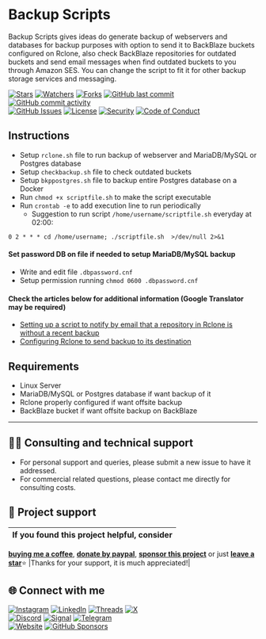 # Backup Scripts
Backup Scripts gives ideas do generate backup of webservers and databases for backup purposes with option to send it to BackBlaze buckets configured on Rclone, also check BackBlaze repositories for outdated buckets and send email messages when find outdated buckets to you through Amazon SES. You can change the script to fit it for other backup storage services and messaging.

<!-- buttons -->
[![Stars](https://img.shields.io/github/stars/ivancarlosti/bkpscripts?label=⭐%20Stars&color=gold&style=flat)](https://github.com/ivancarlosti/bkpscripts/stargazers)
[![Watchers](https://img.shields.io/github/watchers/ivancarlosti/bkpscripts?label=Watchers&style=flat&color=red)](https://github.com/sponsors/ivancarlosti)
[![Forks](https://img.shields.io/github/forks/ivancarlosti/bkpscripts?label=Forks&style=flat&color=ff69b4)](https://github.com/sponsors/ivancarlosti)
[![GitHub last commit](https://img.shields.io/github/last-commit/ivancarlosti/bkpscripts?label=Last%20Commit)](https://github.com/ivancarlosti/bkpscripts/commits)
[![GitHub commit activity](https://img.shields.io/github/commit-activity/m/ivancarlosti/bkpscripts?label=Activity)](https://github.com/ivancarlosti/bkpscripts/pulse)  
[![GitHub Issues](https://img.shields.io/github/issues/ivancarlosti/bkpscripts?label=Issues&color=orange)](https://github.com/ivancarlosti/bkpscripts/issues)
[![License](https://img.shields.io/github/license/ivancarlosti/bkpscripts?label=License)](LICENSE)
[![Security](https://img.shields.io/badge/Security-View%20Here-purple)](https://github.com/ivancarlosti/bkpscripts/security)
[![Code of Conduct](https://img.shields.io/badge/Code%20of%20Conduct-2.1-4baaaa)](https://github.com/ivancarlosti/bkpscripts?tab=coc-ov-file)
<!-- endbuttons -->

## Instructions

* Setup `rclone.sh` file to run backup of webserver and MariaDB/MySQL or Postgres database
* Setup `checkbackup.sh` file to check outdated buckets
* Setup `bkppostgres.sh` file to backup entire Postgres database on a Docker
* Run `chmod +x scriptfile.sh` to make the script executable
* Run `crontab -e` to add execution line to run periodically
  * Suggestion to run script `/home/username/scriptfile.sh` everyday at 02:00:
```
0 2 * * * cd /home/username; ./scriptfile.sh  >/dev/null 2>&1
```
 
#### Set password DB on file if needed to setup MariaDB/MySQL backup

* Write and edit file `.dbpassword.cnf`
* Setup permission running `chmod 0600 .dbpassword.cnf`

#### Check the articles below for additional information (Google Translator may be required)

* [Setting up a script to notify by email that a repository in Rclone is without a recent backup](https://suporte.ivancarlos.com.br/hc/pt-br/articles/25861271868301)
* [Configuring Rclone to send backup to its destination](https://suporte.ivancarlos.com.br/hc/pt-br/articles/25731464664461)

## Requirements

* Linux Server
* MariaDB/MySQL or Postgres database if want backup of it
* Rclone properly configured if want offsite backup
* BackBlaze bucket if want offsite backup on BackBlaze

<!-- footer -->
---

## 🧑‍💻 Consulting and technical support
* For personal support and queries, please submit a new issue to have it addressed.
* For commercial related questions, please contact me directly for consulting costs. 

## 🩷 Project support
| If you found this project helpful, consider |
| :---: |
[**buying me a coffee**][buymeacoffee], [**donate by paypal**][paypal], [**sponsor this project**][sponsor] or just [**leave a star**](../..)⭐
|Thanks for your support, it is much appreciated!|

## 🌐 Connect with me
[![Instagram](https://img.shields.io/badge/Instagram-@ivancarlos-E4405F)](https://instagram.com/ivancarlos)
[![LinkedIn](https://img.shields.io/badge/LinkedIn-@ivancarlos-0077B5)](https://www.linkedin.com/in/ivancarlos)
[![Threads](https://img.shields.io/badge/Threads-@ivancarlos-808080)](https://threads.net/@ivancarlos)
[![X](https://img.shields.io/badge/X-@ivancarlos-000000)](https://x.com/ivancarlos)  
[![Discord](https://img.shields.io/badge/Discord-@ivancarlos.me-5865F2)](https://discord.com/users/ivancarlos.me)
[![Signal](https://img.shields.io/badge/Signal-@ivancarlos.01-2592E9)](https://icc.gg/.signal)
[![Telegram](https://img.shields.io/badge/Telegram-@ivancarlos-26A5E4)](https://t.me/ivancarlos)  
[![Website](https://img.shields.io/badge/Website-ivancarlos.me-FF6B6B)](https://ivancarlos.me)
[![GitHub Sponsors](https://img.shields.io/github/sponsors/ivancarlosti?label=GitHub%20Sponsors&color=ffc0cb)][sponsor]

[cc]: https://docs.github.com/en/communities/setting-up-your-project-for-healthy-contributions/adding-a-code-of-conduct-to-your-project
[contributing]: https://docs.github.com/en/articles/setting-guidelines-for-repository-contributors
[security]: https://docs.github.com/en/code-security/getting-started/adding-a-security-policy-to-your-repository
[support]: https://docs.github.com/en/articles/adding-support-resources-to-your-project
[it]: https://docs.github.com/en/communities/using-templates-to-encourage-useful-issues-and-pull-requests/configuring-issue-templates-for-your-repository#configuring-the-template-chooser
[prt]: https://docs.github.com/en/communities/using-templates-to-encourage-useful-issues-and-pull-requests/creating-a-pull-request-template-for-your-repository
[funding]: https://docs.github.com/en/articles/displaying-a-sponsor-button-in-your-repository
[ivancarlos]: https://ivancarlos.me
[buymeacoffee]: https://www.buymeacoffee.com/ivancarlos
[paypal]: https://icc.gg/donate
[sponsor]: https://github.com/sponsors/ivancarlosti
